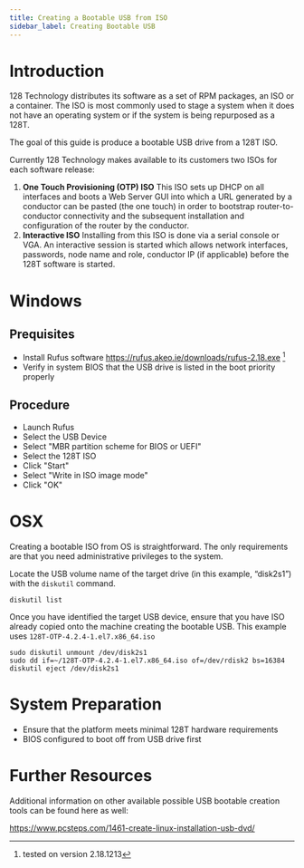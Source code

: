 ```yaml
---
title: Creating a Bootable USB from ISO
sidebar_label: Creating Bootable USB
---
```


# Introduction

128 Technology distributes its software as a set of RPM packages, an ISO or a container.  The ISO is most commonly used to stage a system when it does not have an operating system or if the system is being repurposed as a 128T.

The goal of this guide is produce a bootable USB drive from a 128T ISO.

Currently 128 Technology makes available to its customers two ISOs for each software release:

1. **One Touch Provisioning (OTP) ISO**
   This ISO sets up DHCP on all interfaces and boots a Web Server GUI into which a URL generated by a conductor can be pasted (the one touch) in order to bootstrap router-to-conductor connectivity and the subsequent installation and configuration of the router by the conductor.
2. **Interactive ISO**
   Installing from this ISO is done via a serial console or VGA. An interactive session is started which allows network interfaces, passwords, node name and role, conductor IP (if applicable) before the 128T software is started.

# Windows

## Prequisites

- Install Rufus software https://rufus.akeo.ie/downloads/rufus-2.18.exe [^1]
- Verify in system BIOS that the USB drive is listed in the boot priority properly
[^1]: tested on version 2.18.1213 

## Procedure
- Launch Rufus
- Select the USB Device
- Select "MBR partition scheme for BIOS or UEFI"
- Select the 128T ISO
- Click "Start"
- Select "Write in ISO image mode"
- Click "OK"

# OSX
Creating a bootable ISO from OS is straightforward.  The only requirements are that you need administrative privileges to the system.

Locate the USB volume name of the target drive (in this example, “disk2s1”) with the `diskutil` command.

```
diskutil list
```
Once you have identified the target USB device, ensure that you have ISO already copied onto the machine creating the bootable USB.  This example uses `128T-OTP-4.2.4-1.el7.x86_64.iso`
```
sudo diskutil unmount /dev/disk2s1
sudo dd if=~/128T-OTP-4.2.4-1.el7.x86_64.iso of=/dev/rdisk2 bs=16384
diskutil eject /dev/disk2s1
```

# System Preparation

- Ensure that the platform meets minimal 128T hardware requirements
- BIOS configured to boot off from USB drive first

# Further Resources

Additional information on other available possible USB bootable creation tools can be found here as well:

https://www.pcsteps.com/1461-create-linux-installation-usb-dvd/